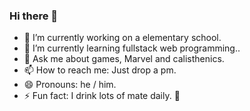 ### Hi there 👋



- 🔭 I’m currently working on a elementary school.
- 🌱 I’m currently learning fullstack web programming..
- 💬 Ask me about games, Marvel and calisthenics.
- 📫 How to reach me: Just drop a pm.
- 😄 Pronouns: he / him.
- ⚡ Fun fact: I drink lots of mate daily. :mate:
